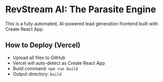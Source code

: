 # RevStream AI: The Parasite Engine

This is a fully automated, AI-powered lead generation frontend built with Create React App.

## How to Deploy (Vercel)
- Upload all files to GitHub
- Vercel will auto-detect as Create React App
- Build command: `npm run build`
- Output directory: `build`
